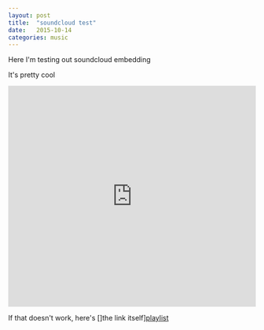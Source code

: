 ```yaml
---
layout: post
title:  "soundcloud test"
date:   2015-10-14
categories: music
---
```

Here I'm testing out soundcloud embedding

It's pretty cool

<iframe width="100%" height="450" scrolling="no" frameborder="no" src="https://w.soundcloud.com/player/?url=https%3A//api.soundcloud.com/playlists/154993029&amp;auto_play=false&amp;hide_related=false&amp;show_comments=true&amp;show_user=true&amp;show_reposts=false&amp;visual=true"> </iframe>

If that doesn't work, here's []the link itself][playlist]

[playlist]:      https://soundcloud.com/oportsac/sets/likes 
